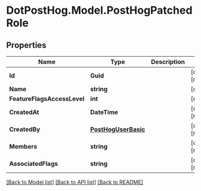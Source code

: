 # DotPostHog.Model.PostHogPatchedRole

## Properties

Name | Type | Description | Notes
------------ | ------------- | ------------- | -------------
**Id** | **Guid** |  | [optional] [readonly] 
**Name** | **string** |  | [optional] 
**FeatureFlagsAccessLevel** | **int** |  | [optional] 
**CreatedAt** | **DateTime** |  | [optional] [readonly] 
**CreatedBy** | [**PostHogUserBasic**](PostHogUserBasic.md) |  | [optional] [readonly] 
**Members** | **string** |  | [optional] [readonly] 
**AssociatedFlags** | **string** |  | [optional] [readonly] 

[[Back to Model list]](../README.md#documentation-for-models) [[Back to API list]](../README.md#documentation-for-api-endpoints) [[Back to README]](../README.md)


